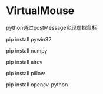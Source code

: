 # VirtualMouse
python通过postMessage实现虚拟鼠标

pip install pywin32

pip install numpy

pip install aircv

pip install pillow

pip install opencv-python
